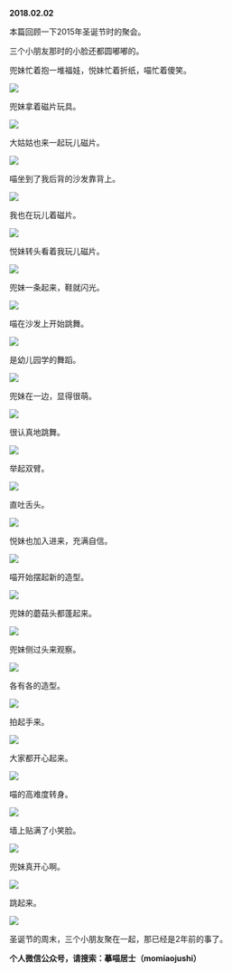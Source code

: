 
          
            
**2018.02.02**

本篇回顾一下2015年圣诞节时的聚会。

三个小朋友那时的小脸还都圆嘟嘟的。

兜妹忙着抱一堆福娃，悦妹忙着折纸，喵忙着傻笑。




![](//upload-images.jianshu.io/upload_images/51001-32425c54a374df60.jpg)




兜妹拿着磁片玩具。




![](//upload-images.jianshu.io/upload_images/51001-ac34f176928b447a.jpg)




大姑姑也来一起玩儿磁片。




![](//upload-images.jianshu.io/upload_images/51001-31ac52cc01aed3d5.jpg)




喵坐到了我后背的沙发靠背上。




![](//upload-images.jianshu.io/upload_images/51001-01df6e7c13d4b3f1.jpg)




我也在玩儿着磁片。




![](//upload-images.jianshu.io/upload_images/51001-1b923ab337592020.jpg)




悦妹转头看着我玩儿磁片。




![](//upload-images.jianshu.io/upload_images/51001-a867a5c933e3fff4.jpg)




兜妹一条起来，鞋就闪光。




![](//upload-images.jianshu.io/upload_images/51001-e38732685acf117e.jpg)




喵在沙发上开始跳舞。




![](//upload-images.jianshu.io/upload_images/51001-abc6db7b4e9e5b87.jpg)




是幼儿园学的舞蹈。




![](//upload-images.jianshu.io/upload_images/51001-4a0126cbe192ce17.jpg)




兜妹在一边，显得很萌。




![](//upload-images.jianshu.io/upload_images/51001-9751ed51df88c5b4.jpg)




很认真地跳舞。




![](//upload-images.jianshu.io/upload_images/51001-839eb09e23a66fcb.jpg)




举起双臂。




![](//upload-images.jianshu.io/upload_images/51001-8845c73cf169ae9c.jpg)




直吐舌头。




![](//upload-images.jianshu.io/upload_images/51001-f24d91d2f206a719.jpg)




悦妹也加入进来，充满自信。




![](//upload-images.jianshu.io/upload_images/51001-33984013d66a5e71.jpg)




喵开始摆起新的造型。




![](//upload-images.jianshu.io/upload_images/51001-52b3c87a42870d68.jpg)




兜妹的蘑菇头都蓬起来。




![](//upload-images.jianshu.io/upload_images/51001-8f253ed859e8459d.jpg)




兜妹侧过头来观察。




![](//upload-images.jianshu.io/upload_images/51001-0e7b788ebc00b4aa.jpg)




各有各的造型。




![](//upload-images.jianshu.io/upload_images/51001-d402b4f3482c3408.jpg)




拍起手来。




![](//upload-images.jianshu.io/upload_images/51001-33d9372293ba70cb.jpg)




大家都开心起来。




![](//upload-images.jianshu.io/upload_images/51001-c34c40b09a68227c.jpg)




喵的高难度转身。




![](//upload-images.jianshu.io/upload_images/51001-4880270b9379169c.jpg)




墙上贴满了小笑脸。




![](//upload-images.jianshu.io/upload_images/51001-c62823fec16ec4e7.jpg)




兜妹真开心啊。




![](//upload-images.jianshu.io/upload_images/51001-8d4b545c089afa7c.jpg)




跳起来。




![](//upload-images.jianshu.io/upload_images/51001-79fe218375e96aa8.jpg)




圣诞节的周末，三个小朋友聚在一起，那已经是2年前的事了。


**个人微信公众号，请搜索：摹喵居士（momiaojushi）**

          
        